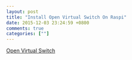 ```yaml
---
layout: post
title: "Install Open Virtual Switch On Raspi"
date: 2015-12-03 23:24:59 +0800
comments: true
categories: [""]
---
```


<!-- more -->


[Open Virtual Switch]

[Open Virtual Switch]:http://openvswitch.org/